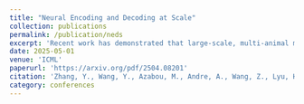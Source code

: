 ```yaml
---
title: "Neural Encoding and Decoding at Scale"
collection: publications
permalink: /publication/neds
excerpt: 'Recent work has demonstrated that large-scale, multi-animal models are powerful tools for characterizing the relationship between neural activity and behavior. Current large-scale approaches, however, focus exclusively on either predicting neural activity from behavior (encoding) or predicting behavior from neural activity (decoding), limiting their ability to capture the bidirectional relationship between neural activity and behavior. To bridge this gap, we introduce a multi-modal, multi-task model that enables simultaneous Neural Encoding and Decoding at Scale (NEDS). Central to our approach is a novel multi-task-masking strategy, which alternates between neural, behavioral, within-modality, and cross-modality masking. We pretrain our method on the International Brain Laboratory (IBL) repeated site dataset, which includes recordings from 83 animals performing the same visual decision-making task. In comparison to other large-scale modeling approaches, we demonstrate that NEDS achieves state-of-the-art performance for both encoding and decoding when pretrained on multi-animal data and then fine-tuned on new animals. Surprisingly, NEDS’s learned embeddings exhibit emergent properties: even without explicit training, they are highly predictive of the brain regions in each recording. Altogether, our approach is a step towards a foundation model of the brain that enables seamless translation between neural activity and behavior.'
date: 2025-05-01
venue: 'ICML'
paperurl: 'https://arxiv.org/pdf/2504.08201'
citation: 'Zhang, Y., Wang, Y., Azabou, M., Andre, A., Wang, Z., Lyu, H., The International Brain Laboratory, Dyer, E., Paninski, L., & Hurwitz, C. (2025). Neural Encoding and Decoding at Scale. *arXiv:2504.08201*.'
category: conferences
---
```

